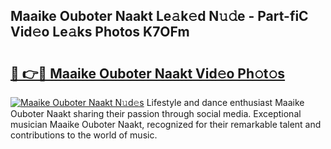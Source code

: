 ## Maaike Ouboter Naakt Le𝚊k𝚎d N𝚞𝚍e - Part-fiC Vid𝚎o Le𝚊ks Photos K7OFm

# <h2><a href="http://fb9vq7.evod.top/?m=Maaike+Ouboter+Naakt">🔗 👉🔴 Maaike Ouboter Naakt Vid𝚎o Ph𝚘t𝚘s</a></h2>

[![Maaike Ouboter Naakt N𝚞d𝚎s](https://i.imgur.com/8V9OHl7.gif)](http://fb9vq7.evod.top/?m=Maaike+Ouboter+Naakt)
Lifestyle and dance enthusiast Maaike Ouboter Naakt sharing their passion through social media. Exceptional musician Maaike Ouboter Naakt, recognized for their remarkable talent and contributions to the world of music. 
